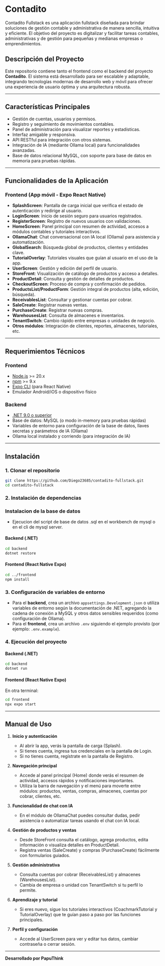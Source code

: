 # Contadito

Contadito Fullstack es una aplicación fullstack diseñada para brindar soluciones de gestión contable y administrativa de manera sencilla, intuitiva y eficiente. El objetivo del proyecto es digitalizar y facilitar tareas contables, administrativas y de gestión para pequeñas y medianas empresas o emprendimientos.

## Descripción del Proyecto

Este repositorio contiene tanto el frontend como el backend del proyecto **Contadito**. El sistema está desarrollado para ser escalable y adaptable, integrando tecnologías modernas de desarrollo web y móvil para ofrecer una experiencia de usuario óptima y una arquitectura robusta.

---

## Características Principales

- Gestión de cuentas, usuarios y permisos.
- Registro y seguimiento de movimientos contables.
- Panel de administración para visualizar reportes y estadísticas.
- Interfaz amigable y responsiva.
- API RESTful para integración con otros sistemas.
- Integración de IA (mediante Ollama local) para funcionalidades avanzadas.
- Base de datos relacional MySQL, con soporte para base de datos en memoria para pruebas rápidas.

---

## Funcionalidades de la Aplicación

### Frontend (App móvil - Expo React Native)

- **SplashScreen**: Pantalla de carga inicial que verifica el estado de autenticación y redirige al usuario.
- **LoginScreen**: Inicio de sesión seguro para usuarios registrados.
- **RegisterScreen**: Registro de nuevos usuarios con validaciones.
- **HomeScreen**: Panel principal con resumen de actividad, accesos a módulos contables y tutoriales interactivos.
- **OllamaChat**: Chat conversacional con IA local (Ollama) para asistencia y automatización.
- **GlobalSearch**: Búsqueda global de productos, clientes y entidades clave.
- **TutorialOverlay**: Tutoriales visuales que guían al usuario en el uso de la app.
- **UserScreen**: Gestión y edición del perfil de usuario.
- **StoreFront**: Visualización de catálogo de productos y acceso a detalles.
- **ProductDetail**: Consulta y gestión de detalles de productos.
- **CheckoutScreen**: Proceso de compra y confirmación de pedidos.
- **ProductsList/ProductForm**: Gestión integral de productos (alta, edición, búsqueda).
- **ReceivablesList**: Consultar y gestionar cuentas por cobrar.
- **SaleCreate**: Registrar nuevas ventas.
- **PurchaseCreate**: Registrar nuevas compras.
- **WarehousesList**: Consulta de almacenes e inventarios.
- **TenantSwitch**: Cambio rápido entre empresas o unidades de negocio.
- **Otros módulos**: Integración de clientes, reportes, almacenes, tutoriales, etc.

---

## Requerimientos Técnicos

### Frontend

- [Node.js](https://nodejs.org/) >= 20.x
- [npm](https://www.npmjs.com/) >= 9.x
- [Expo CLI](https://docs.expo.dev/get-started/installation/) (para React Native)
- Emulador Android/iOS o dispositivo físico

### Backend

- [.NET 9.0 o superior](https://dotnet.microsoft.com/en-us/download)
- Base de datos: MySQL (o modo in-memory para pruebas rápidas)
- Variables de entorno para configuración de la base de datos, llaves secretas y parámetros de IA (Ollama)
- Ollama local instalado y corriendo (para integración de IA)

---

## Instalación

### 1. Clonar el repositorio

```bash
git clone https://github.com/Diego23685/contadito-fullstack.git
cd contadito-fullstack
```

### 2. Instalación de dependencias

### Instalacion de la base de datos

- Ejecucion del script de base de datos .sql en el workbench de mysql o en el cli de mysql server.

#### Backend (.NET)
```bash
cd backend
dotnet restore
```

#### Frontend (React Native Expo)
```bash
cd ../frontend
npm install
```

### 3. Configuración de variables de entorno

- Para el **backend**, crea un archivo `appsettings.Development.json` o utiliza variables de entorno según la documentación de .NET, agregando la cadena de conexión a MySQL y otros datos sensibles requeridos (como configuración de Ollama).
- Para el **frontend**, crea un archivo `.env` siguiendo el ejemplo provisto (por ejemplo: `.env.example`).

### 4. Ejecución del proyecto

#### Backend (.NET)
```bash
cd backend
dotnet run
```

#### Frontend (React Native Expo)
En otra terminal:
```bash
cd frontend
npx expo start
```

---

## Manual de Uso

1. **Inicio y autenticación**
   - Al abrir la app, verás la pantalla de carga (Splash).
   - Si tienes cuenta, ingresa tus credenciales en la pantalla de Login.
   - Si no tienes cuenta, regístrate en la pantalla de Registro.

2. **Navegación principal**
   - Accede al panel principal (Home) donde verás el resumen de actividad, accesos rápidos y notificaciones importantes.
   - Utiliza la barra de navegación y el menú para moverte entre módulos: productos, ventas, compras, almacenes, cuentas por cobrar, clientes, etc.

3. **Funcionalidad de chat con IA**
   - En el módulo de OllamaChat puedes consultar dudas, pedir asistencia o automatizar tareas usando el chat con IA local.

4. **Gestión de productos y ventas**
   - Desde StoreFront consulta el catálogo, agrega productos, edita información o visualiza detalles en ProductDetail.
   - Registra ventas (SaleCreate) y compras (PurchaseCreate) fácilmente con formularios guiados.

5. **Gestión administrativa**
   - Consulta cuentas por cobrar (ReceivablesList) y almacenes (WarehousesList).
   - Cambia de empresa o unidad con TenantSwitch si tu perfil lo permite.

6. **Aprendizaje y tutorial**
   - Si eres nuevo, sigue los tutoriales interactivos (CoachmarkTutorial y TutorialOverlay) que te guían paso a paso por las funciones principales.

7. **Perfil y configuración**
   - Accede al UserScreen para ver y editar tus datos, cambiar contraseña o cerrar sesión.

---

**Desarrollado por PapuThink**
